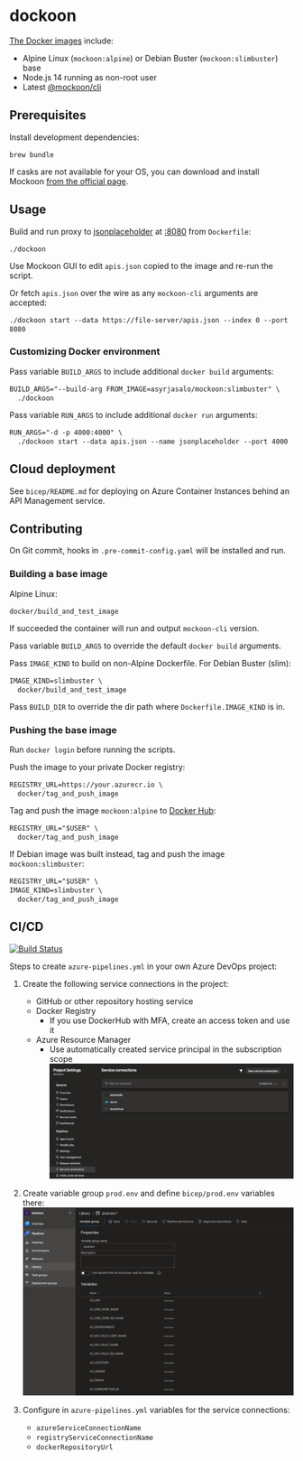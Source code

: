# dockoon

[The Docker images](https://hub.docker.com/r/asyrjasalo/mockoon) include:

- Alpine Linux (`mockoon:alpine`) or Debian Buster (`mockoon:slimbuster`) base
- Node.js 14 running as non-root user
- Latest [@mockoon/cli](https://www.npmjs.com/package/@mockoon/cli)

## Prerequisites

Install development dependencies:

    brew bundle

If casks are not available for your OS, you can download and install Mockoon
[from the official page](https://mockoon.com/#download).

## Usage

Build and run proxy to [jsonplaceholder](https://jsonplaceholder.typicode.com/)
at [:8080](https://localhost:8080) from `Dockerfile`:

    ./dockoon

Use Mockoon GUI to edit `apis.json` copied to the image and re-run the script.

Or fetch `apis.json` over the wire as any `mockoon-cli` arguments are accepted:

    ./dockoon start --data https://file-server/apis.json --index 0 --port 8080

### Customizing Docker environment

Pass variable `BUILD_ARGS` to include additional `docker build` arguments:

    BUILD_ARGS="--build-arg FROM_IMAGE=asyrjasalo/mockoon:slimbuster" \
      ./dockoon

Pass variable `RUN_ARGS` to include additional `docker run` arguments:

    RUN_ARGS="-d -p 4000:4000" \
      ./dockoon start --data apis.json --name jsonplaceholder --port 4000

## Cloud deployment

See `bicep/README.md` for deploying on Azure Container Instances behind an API
Management service.

## Contributing

On Git commit, hooks in `.pre-commit-config.yaml` will be installed and run.

### Building a base image

Alpine Linux:

    docker/build_and_test_image

If succeeded the container will run and output `mockoon-cli` version.

Pass variable `BUILD_ARGS` to override the default `docker build` arguments.

Pass `IMAGE_KIND` to build on non-Alpine Dockerfile. For Debian Buster (slim):

    IMAGE_KIND=slimbuster \
      docker/build_and_test_image

Pass `BUILD_DIR` to override the dir path where `Dockerfile.IMAGE_KIND` is in.

### Pushing the base image

Run `docker login` before running the scripts.

Push the image to your private Docker registry:

    REGISTRY_URL=https://your.azurecr.io \
      docker/tag_and_push_image

Tag and push the image `mockoon:alpine` to [Docker Hub](https://hub.docker.com):

    REGISTRY_URL="$USER" \
      docker/tag_and_push_image

If Debian image was built instead, tag and push the image `mockoon:slimbuster`:

    REGISTRY_URL="$USER" \
    IMAGE_KIND=slimbuster \
      docker/tag_and_push_image

## CI/CD

[![Build Status](https://dev.azure.com/asyrjasalo/dockoon/_apis/build/status/dockoon?branchName=azure-pipelines)](https://dev.azure.com/asyrjasalo/dockoon/_build/latest?definitionId=9&branchName=azure-pipelines)

Steps to create `azure-pipelines.yml` in your own Azure DevOps project:

1. Create the following service connections in the project:
    - GitHub or other repository hosting service
    - Docker Registry
        - If you use DockerHub with MFA, create an access token and use it
    - Azure Resource Manager
        - Use automatically created service principal in the subscription scope
![Azure DevOps Service Connections](docs/azdo_service_connections.png)

2. Create variable group `prod.env` and define `bicep/prod.env` variables there:
![Azure DevOps Variable Group](docs/azdo_variable_group.png)

3. Configure in `azure-pipelines.yml` variables for the service connections:
    - `azureServiceConnectionName`
    - `registryServiceConnectionName`
    - `dockerRepositoryUrl`
